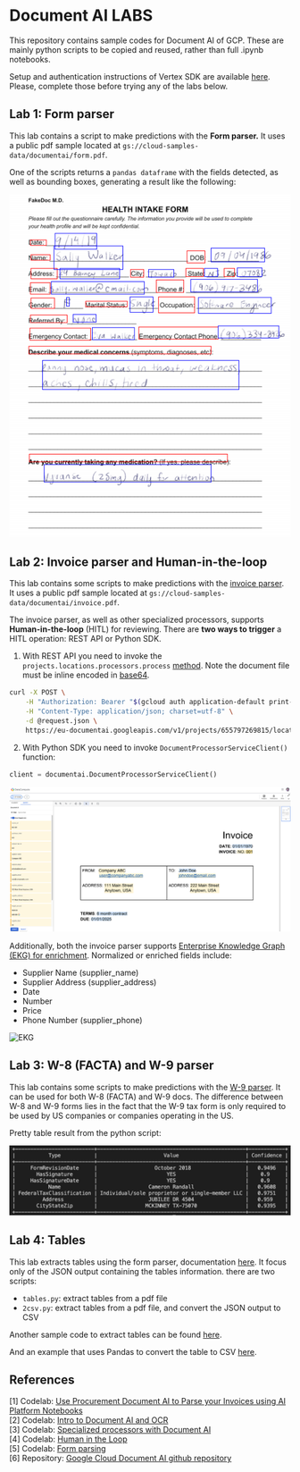 # Document AI LABS

This repository contains sample codes for Document AI of GCP. These are mainly python scripts to be copied and reused, rather than full .ipynb notebooks.

Setup and authentication instructions of Vertex SDK are available [here](https://cloud.google.com/vertex-ai/docs/start/client-libraries). Please, complete those before trying any of the labs below.


## Lab 1: Form parser

This lab contains a script to make predictions with the **Form parser.** It uses a public pdf sample located at `gs://cloud-samples-data/documentai/form.pdf`. 

One of the scripts returns a `pandas dataframe` with the fields detected, as well as bounding boxes, generating a result like the following:

![Bounding boxes result](1-form-parser/result-with-bounding-boxes.png)


## Lab 2: Invoice parser and Human-in-the-loop

This lab contains some scripts to make predictions with the [invoice parser](https://cloud.google.com/document-ai/docs/processors-list#processor_invoice-processor). It uses a public pdf sample located at `gs://cloud-samples-data/documentai/invoice.pdf`.

The invoice parser, as well as other specialized processors, supports **Human-in-the-loop** (HITL) for reviewing. There are **two ways to trigger** a HITL operation: REST API or Python SDK. 

1. With REST API you need to invoke the `projects.locations.processors.process` [method](https://cloud.google.com/document-ai/docs/reference/rest/v1/projects.locations.processors/process). Note the document file must be inline encoded in [base64](https://en.wikipedia.org/wiki/Base64).

```bash
curl -X POST \
    -H "Authorization: Bearer "$(gcloud auth application-default print-access-token) \
    -H "Content-Type: application/json; charset=utf-8" \
    -d @request.json \
    https://eu-documentai.googleapis.com/v1/projects/655797269815/locations/us/processors/bad52526b46aa2b6:process
```

2. With Python SDK you need to invoke `DocumentProcessorServiceClient()` function:
```python
client = documentai.DocumentProcessorServiceClient()
```
![HITL labeler console](2-invoice-parser-and-hitl/hitl-labeler-console.png)


Additionally, both the invoice parser supports [Enterprise Knowledge Graph (EKG) for enrichment](https://cloud.google.com/document-ai/docs/ekg-enrichment). Normalized or enriched fields include:
* Supplier Name (supplier_name)
* Supplier Address (supplier_address)
* Date
* Number
* Price
* Phone Number (supplier_phone)

![EKG](https://cloud.google.com/document-ai/docs/images/normalized-field-ekg-dai.png)

## Lab 3: W-8 (FACTA) and W-9 parser

This lab contains some scripts to make predictions with the [W-9 parser](https://cloud.google.com/document-ai/docs/processors-list?hl=vi#processor_w9-parser). It can be used for both W-8 (FACTA) and W-9 docs. The difference between W-8 and W-9 forms lies in the fact that the W-9 tax form is only required to be used by US companies or companies operating in the US.

Pretty table result from the python script:

![W9 specialized parser result](3-w8-w9-parser/w9-parser-prediction.png)


## Lab 4: Tables

This lab extracts tables using the form parser, documentation [here](https://cloud.google.com/document-ai/docs/handle-response#forms_and_tables). It focus only of the JSON output containing the tables information. there are two scripts:
* `tables.py`: extract tables from a pdf file
* `2csv.py`: extract tables from a pdf file, and convert the JSON output to CSV

Another sample code to extract tables can be found [here](https://github.com/holtskinner/python-documentai/blob/main/samples/snippets/process_document_form_sample.py).

And an example that uses Pandas to convert the table to CSV [here](https://github.com/GoogleCloudPlatform/document-ai-samples/tree/main/extract-tables).


## References

[1] Codelab: [Use Procurement Document AI to Parse your Invoices using AI Platform Notebooks](https://codelabs.developers.google.com/codelabs/pdai-invoices-notebook)   
[2] Codelab: [Intro to Document AI and OCR](https://codelabs.developers.google.com/codelabs/docai-ocr-python)   
[3] Codelab: [Specialized processors with Document AI](https://codelabs.developers.google.com/codelabs/docai-specialized-processors-python)    
[4] Codelab: [Human in the Loop](https://codelabs.developers.google.com/codelabs/docai-hitl)    
[5] Codelab: [Form parsing](https://codelabs.developers.google.com/codelabs/docai-form-parser-v1-python)    
[6] Repository: [Google Cloud Document AI github repository](https://github.com/GoogleCloudPlatform/documentai-notebooks)     




